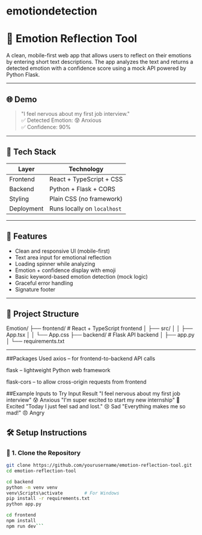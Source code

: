 # emotiondetection
# 🧠 Emotion Reflection Tool

A clean, mobile-first web app that allows users to reflect on their emotions by entering short text descriptions. The app analyzes the text and returns a detected emotion with a confidence score using a mock API powered by Python Flask.

---

## 🌐 Demo

> "I feel nervous about my first job interview."  
✅ Detected Emotion: 😰 Anxious  
✅ Confidence: 90%

---

## 🔧 Tech Stack

| Layer      | Technology     |
|------------|----------------|
| Frontend   | React + TypeScript + CSS |
| Backend    | Python + Flask + CORS    |
| Styling    | Plain CSS (no framework) |
| Deployment | Runs locally on `localhost` |

---

## 🚀 Features

- Clean and responsive UI (mobile-first)
- Text area input for emotional reflection
- Loading spinner while analyzing
- Emotion + confidence display with emoji
- Basic keyword-based emotion detection (mock logic)
- Graceful error handling
- Signature footer

---

## 📁 Project Structure

Emotion/
├── frontend/ # React + TypeScript frontend
│ ├── src/
│ │ ├── App.tsx
│ │ └── App.css
├── backend/ # Flask API backend
│ ├── app.py
│ └── requirements.txt


---
##Packages Used
axios – for frontend-to-backend API calls

flask – lightweight Python web framework

flask-cors – to allow cross-origin requests from frontend

##Example Inputs to Try
Input	Result
"I feel nervous about my first job interview"	😰 Anxious
"I'm super excited to start my new internship"	🤩 Excited
"Today I just feel sad and lost."	😢 Sad
"Everything makes me so mad!"	😠 Angry

## 🛠️ Setup Instructions

### 🔹 1. Clone the Repository

```bash
git clone https://github.com/yourusername/emotion-reflection-tool.git
cd emotion-reflection-tool

cd backend
python -m venv venv
venv\Scripts\activate        # For Windows
pip install -r requirements.txt
python app.py

cd frontend
npm install
npm run dev```


